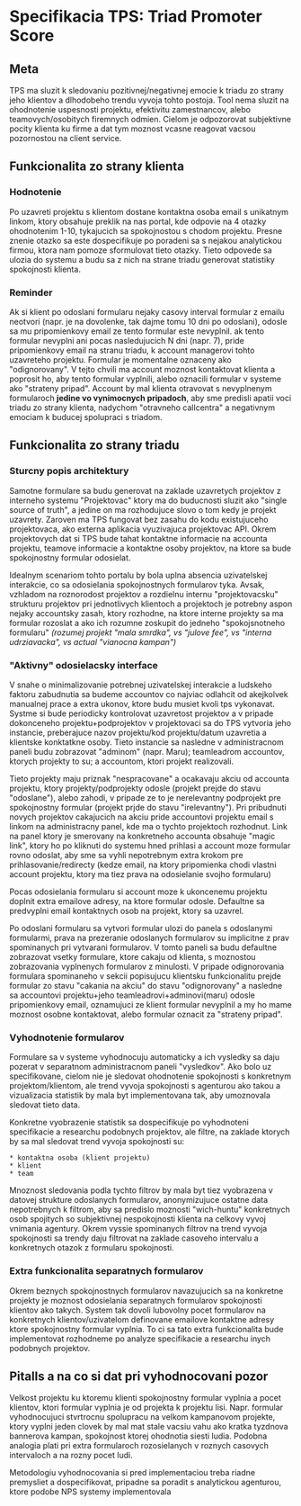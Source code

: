 # Specifikacia TPS: Triad Promoter Score

## Meta
TPS ma sluzit k sledovaniu pozitivnej/negativnej emocie k triadu zo strany jeho klientov a dlhodobeho trendu vyvoja tohto postoja. Tool nema sluzit na ohodnotenie uspesnosti projektu, efektivitu zamestnancov, alebo teamovych/osobitych firemnych odmien. Cielom je odpozorovat subjektivne pocity klienta ku firme a dat tym moznost vcasne reagovat vacsou pozornostou na client service.

## Funkcionalita zo strany klienta
### Hodnotenie
Po uzavreti projektu s klientom dostane kontaktna osoba email s unikatnym linkom, ktory obsahuje preklik na nas portal, kde odpovie na 4 otazky ohodnotenim 1-10, tykajucich sa spokojnostou s chodom projektu. Presne znenie otazko sa este dospecifikuje po poradeni sa s nejakou analytickou firmou, ktora nam pomoze sformulovat tieto otazky. Tieto odpovede sa ulozia do systemu a budu sa z nich na strane triadu generovat statistiky spokojnosti klienta. 

### Reminder
Ak si klient po odoslani formularu nejaky casovy interval formular z emailu neotvori (napr. je na dovolenke, tak dajme tomu 10 dni po odoslani), odosle sa mu pripomienkovy email ze tento formular este nevyplnil. ak tento formular nevyplni ani pocas nasledujucich N dni (napr. 7), pride pripomienkovy email na stranu triadu, k account managerovi tohto uzavreteho projektu. Formular je momentalne oznaceny ako "odignorovany". V tejto chvili ma account moznost kontaktovat klienta a poprosit ho, aby tento formular vyplnili, alebo oznacili formular v systeme ako "strateny pripad". Account by mal klienta otravovat s nevyplnenym formularoch **jedine vo vynimocnych pripadoch**, aby sme predisli apatii voci triadu zo strany klienta, nadychom "otravneho callcentra" a negativnym emociam k buducej spolupraci s triadom. 

## Funkcionalita zo strany triadu
### Sturcny popis architektury
Samotne formulare sa budu generovat na zaklade uzavretych projektov z interneho systemu "Projektovac" ktory ma do buducnosti sluzit ako "single source of truth", a jedine on ma rozhodujuce slovo o tom kedy je projekt uzavrety. Zaroven ma TPS fungovat bez zasahu do kodu existujuceho projektovaca, ako externa aplikacia vyuzivajuca projektovac API. Okrem projektovych dat si TPS bude tahat kontaktne informacie na accounta projektu, teamove informacie a kontaktne osoby projektov, na ktore sa bude spokojnostny formular odosielat.

Idealnym scenariom tohto portalu by bola uplna absencia uzivatelskej interakcie, co sa odosielania spokojnostnych formularov tyka. Avsak, vzhladom na roznorodost projektov a rozdielnu internu "projektovacsku" strukturu projektov pri jednotlivych klientoch a projektoch je potrebny aspon nejaky accountsky zasah, ktory rozhodne, na ktore interne projekty sa ma formular rozoslat a ako ich rozumne zoskupit do jedneho "spokojsnotneho formularu" *(rozumej projekt "mala smrdka", vs "julove fee", vs "interna udrziavacka", vs actual "vianocna kampan")*

### "Aktivny" odosielacsky interface
V snahe o minimalizovanie potrebnej uzivatelskej interakcie a ludskeho faktoru zabudnutia sa budeme accountov co najviac odlahcit od akejkolvek manualnej prace a extra ukonov, ktore budu musiet kvoli tps vykonavat. Systme si bude periodicky kontrolovat uzavretost projektov a v pripade dokonceneho projektu+podprojektov v projektovaci sa do TPS vytvoria jeho instancie, preberajuce nazov projektu/kod projektu/datum uzavretia a klientske konktatkne osoby. Tieto instancie sa nasledne v administracnom paneli budu zobrazovat "adminom" (napr. Maru); teamleadrom accountov, ktorych projekty to su; a accountom, ktori projekt realizovali.

Tieto projekty maju priznak "nespracovane" a ocakavaju akciu od accounta projektu, ktory projekty/podprojekty odosle (projekt prejde do stavu "odoslane"), alebo zahodi, v pripade ze to je nerelevantny podprojekt pre spokojnostny formular (projekt prjde do stavu "irelevantny"). Pri pribudnuti novych projektov cakajucich na akciu pride accountovi projektu email s linkom na administracny panel, kde ma o tychto projektoch rozhodnut. Link na panel ktory je smerovany na konkretneho accounta obsahuje "magic link", ktory ho po kliknuti do systemu hned prihlasi a account moze formular rovno odoslat, aby sme sa vyhli nepotrebnym extra krokom pre prihlasovanie/redirecty (kedze email, na ktory pripomienka chodi vlastni account projektu, ktory ma tiez prava na odosielanie svojho formularu)

Pocas odosielania formularu si account moze k ukoncenemu projektu doplnit extra emailove adresy, na ktore formular odosle. Defaultne sa predvyplni email kontaktnych osob na projekt, ktory sa uzavrel. 

Po odoslani formularu sa vytvori formular ulozi do panela s odoslanymi formularmi, prava na prezeranie odoslanych formularov su implicitne z prav spominanych pri vytvarani formularov. V tomto paneli sa budu defaultne zobrazovat vsetky formulare, ktore cakaju od klienta, s moznostou zobrazovania vyplnenych formularov z minulosti. V pripade odignorovania formulara spominaneho v sekcii popisujucu klientsku funkcionalitu prejde formular zo stavu "cakania na akciu" do stavu "odignorovany" a nasledne sa accountovi projektu+jeho teamleadrovi+adminovi(maru) odosle pripomienkovy email, oznamujuci ze klient formular nevyplnil a my ho mame moznost osobne kontaktovat, alebo formular oznacit za "strateny pripad". 

### Vyhodnotenie formularov
Formulare sa v systeme vyhodnocuju automaticky a ich vysledky sa daju pozerat v separatnom administracnom paneli "vysledkov". Ako bolo uz specifikovane, cielom nie je sledovat ohodnotenie spokojnosti s konkretnym projektom/klientom, ale trend vyvoja spokojnosti s agenturou ako takou a vizualizacia statistik by mala byt implementovana tak, aby umoznovala sledovat tieto data. 

Konkretne vyobrazenie statistik sa dospecifikuje po vyhodnoteni specifikacie a researchu podobnych projektov, ale filtre, na zaklade ktorych by sa mal sledovat trend vyvoja spokojnosti su:

	* kontaktna osoba (klient projektu)
	* klient
	* team
	
Mnoznost sledovania podla tychto filtrov by mala byt tiez vyobrazena v datovej strukture odoslanych formularov, anonymizujuce ostatne data nepotrebnych k filtrom, aby sa predislo moznosti "wich-huntu" konkretnych osob spojitych so subjektivnej nespokojnosti klienta na celkovy vyvoj vnimania agentury. Okrem vyssie spominanych filtrov na trend vyvoja spokojnosti sa trendy daju filtrovat na zaklade casoveho intervalu a konkretnych otazok z formularu spokojnosti.

### Extra funkcionalita separatnych formularov
Okrem beznych spokojnostnych formularov navazujucich sa na konkretne projekty je moznost odosielania separatnych formularov spokojnosti klientov ako takych. System tak dovoli lubovolny pocet formularov na konkretnych klientov/uzivatelom definovane emailove kontaktne adresy ktore spokojnostny formular vyplnia. To ci sa tato extra funkcionalita bude implementovat rozhodneme po analyze specifikacie a researchu inych podobnych projektov.

## Pitalls a na co si dat pri vyhodnocovani pozor
Velkost projektu ku ktoremu klienti spokojnostny formular vyplnia a pocet klientov, ktori formular vyplnia je od projekta k projektu lisi. Napr. formular vyhodnocujuci stvrtrocnu spolupracu na velkom kampanovom projekte, ktory vyplni jeden clovek by mal mat stale vacsiu vahu ako kratka tyzdnova bannerova kampan, spokojnost ktorej ohodnotia siesti ludia. Podobna analogia plati pri extra formularoch rozosielanych v roznych casovych intervaloch a na rozny pocet ludi.

Metodologiu vyhodnocovania si pred implementaciou treba riadne premysliet a dospecifikovat, pripadne sa poradit s analytickou agenturou, ktore podobe NPS systemy implementovala
